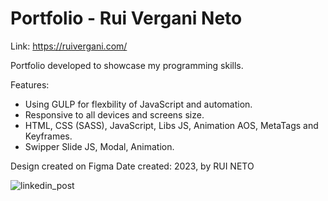 # Portfolio - Rui Vergani Neto

Link: https://ruivergani.com/

Portfolio developed to showcase my programming skills.

Features:

- Using GULP for flexbility of JavaScript and automation.
- Responsive to all devices and screens size.
- HTML, CSS (SASS), JavaScript, Libs JS, Animation AOS, MetaTags and Keyframes.
- Swipper Slide JS, Modal, Animation.

Design created on Figma
Date created: 2023, by RUI NETO

![linkedin_post](https://user-images.githubusercontent.com/70537459/222933593-cbb7377e-6d0b-4f52-8d12-a19ae6452fff.png)
